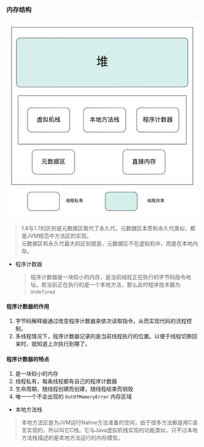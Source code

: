 ### 内存结构

![JVM内存结构.png](../../pics/JVM内存结构.jpg)

> 1.8与1.7的区别是元数据区取代了永久代。元数据区本质和永久代类似，都是JVM规范中方法区的实现。  
> 元数据区和永久代最大的区别就是，元数据区不在虚拟机中，而是在本地内存。

- 程序计数器

  > 程序计数器是一块较小的内存，是当前线程正在执行的字节码指令地址。若当前正在执行的是一个本地方法，那么此时程序技术器为`Undefined`

#### 程序计数器的作用

1. 字节码解释器通过改变程序计数器来依次读取指令，从而实现代码的流程控制。
2. 多线程情况下，程序计数器记录的是当前线程执行的位置。以便于线程切换回来时，就知道上次执行到哪了。

#### 程序计数器的特点

1. 是一块较小的内存
2. 线程私有，每条线程都有自己的程序计数器
3. 生命周期，随线程创建而创建，随线程结束而销毁
4. 唯一一个不会出现的 `OutOfMemoryError` 内存区域

- 本地方法栈

> 本地方法区是为JVM运行Native方法准备的空间，由于很多方法都是用C语言实现的，所以叫它C栈。它与Java虚拟机栈实现的功能类似，只不过本地方法栈描述的是本地方法运行的内存模型。